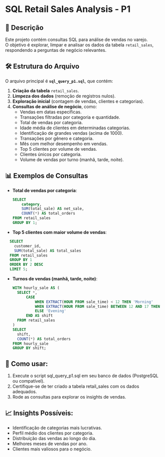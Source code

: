 # SQL Retail Sales Analysis - P1

## 📌 Descrição
Este projeto contém consultas SQL para análise de vendas no varejo.  
O objetivo é explorar, limpar e analisar os dados da tabela `retail_sales`, respondendo a perguntas de negócio relevantes.

## 🛠️ Estrutura do Arquivo
O arquivo principal é **`sql_query_p1.sql`**, que contém:
1. **Criação da tabela** `retail_sales`.
2. **Limpeza dos dados** (remoção de registros nulos).
3. **Exploração inicial** (contagem de vendas, clientes e categorias).
4. **Consultas de análise de negócio**, como:
   - Vendas em datas específicas.
   - Transações filtradas por categoria e quantidade.
   - Total de vendas por categoria.
   - Idade média de clientes em determinadas categorias.
   - Identificação de grandes vendas (acima de 1000).
   - Transações por gênero e categoria.
   - Mês com melhor desempenho em vendas.
   - Top 5 clientes por volume de vendas.
   - Clientes únicos por categoria.
   - Volume de vendas por turno (manhã, tarde, noite).

## 📊 Exemplos de Consultas
- **Total de vendas por categoria**:
  ```sql
  SELECT 
      category,
      SUM(total_sale) AS net_sale,
      COUNT(*) AS total_orders
  FROM retail_sales
  GROUP BY 1;

- **Top 5 clientes com maior volume de vendas**:
```sql
  SELECT 
    customer_id,
    SUM(total_sale) AS total_sales
  FROM retail_sales
  GROUP BY 1
  ORDER BY 2 DESC
  LIMIT 5;
```
- **Turnos de vendas (manhã, tarde, noite)**:
  ```sql
  WITH hourly_sale AS (
    SELECT *,
        CASE
            WHEN EXTRACT(HOUR FROM sale_time) < 12 THEN 'Morning'
            WHEN EXTRACT(HOUR FROM sale_time) BETWEEN 12 AND 17 THEN 'Afternoon'
            ELSE 'Evening'
        END AS shift
    FROM retail_sales
  )
  SELECT 
    shift,
    COUNT(*) AS total_orders
  FROM hourly_sale
  GROUP BY shift;
  ```

## 🚀 Como usar:
1. Execute o script sql_query_p1.sql em seu banco de dados (PostgreSQL ou compatível).
2. Certifique-se de ter criado a tabela retail_sales com os dados adequados.
3. Rode as consultas para explorar os insights de vendas.

## 📈 Insights Possíveis:
- Identificação de categorias mais lucrativas.
- Perfil médio dos clientes por categoria.
- Distribuição das vendas ao longo do dia.
- Melhores meses de vendas por ano.
- Clientes mais valiosos para o negócio.



